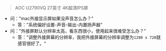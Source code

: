 > AOC U2790VQ 27英寸 4K超清IPS屏
* 问："mac外接显示屏如果没声音怎么办？"
  - 答："系统偏好设置-声音-输出-内置扬声器"
* 问："外接屏默认分辨率太高，看东西很小，使用起来很难受怎么办？"
  - 答："调整外接屏幕的分辨率，我把外接屏幕的分辨率调整为`1280 x 720`就感官很好了。"
